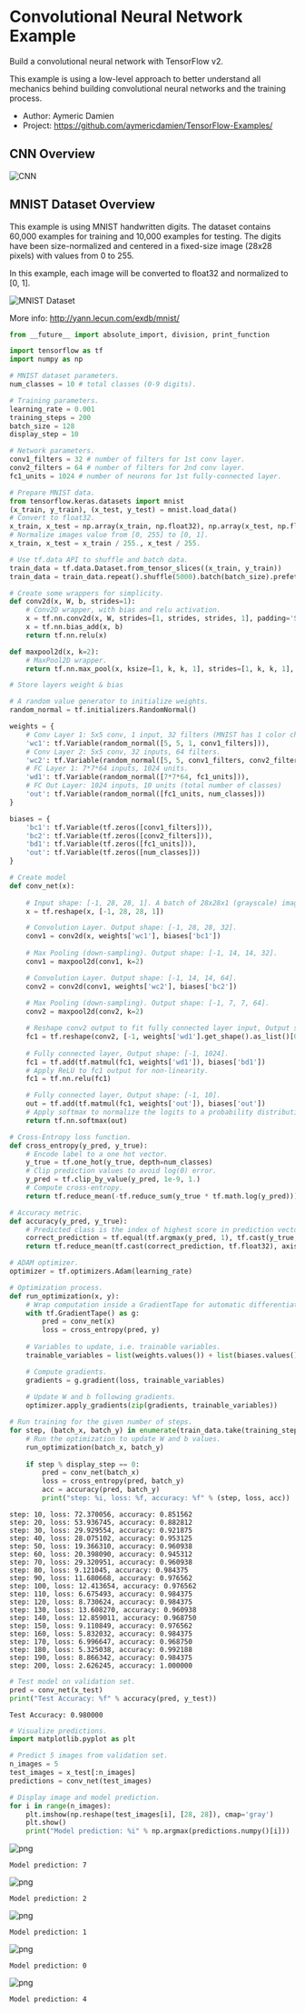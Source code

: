 # Convolutional Neural Network Example

Build a convolutional neural network with TensorFlow v2.

This example is using a low-level approach to better understand all mechanics behind building convolutional neural networks and the training process.

- Author: Aymeric Damien
- Project: https://github.com/aymericdamien/TensorFlow-Examples/

## CNN Overview

![CNN](http://personal.ie.cuhk.edu.hk/~ccloy/project_target_code/images/fig3.png)

## MNIST Dataset Overview

This example is using MNIST handwritten digits. The dataset contains 60,000 examples for training and 10,000 examples for testing. The digits have been size-normalized and centered in a fixed-size image (28x28 pixels) with values from 0 to 255. 

In this example, each image will be converted to float32 and normalized to [0, 1].

![MNIST Dataset](http://neuralnetworksanddeeplearning.com/images/mnist_100_digits.png)

More info: http://yann.lecun.com/exdb/mnist/


```python
from __future__ import absolute_import, division, print_function

import tensorflow as tf
import numpy as np
```


```python
# MNIST dataset parameters.
num_classes = 10 # total classes (0-9 digits).

# Training parameters.
learning_rate = 0.001
training_steps = 200
batch_size = 128
display_step = 10

# Network parameters.
conv1_filters = 32 # number of filters for 1st conv layer.
conv2_filters = 64 # number of filters for 2nd conv layer.
fc1_units = 1024 # number of neurons for 1st fully-connected layer.
```


```python
# Prepare MNIST data.
from tensorflow.keras.datasets import mnist
(x_train, y_train), (x_test, y_test) = mnist.load_data()
# Convert to float32.
x_train, x_test = np.array(x_train, np.float32), np.array(x_test, np.float32)
# Normalize images value from [0, 255] to [0, 1].
x_train, x_test = x_train / 255., x_test / 255.
```


```python
# Use tf.data API to shuffle and batch data.
train_data = tf.data.Dataset.from_tensor_slices((x_train, y_train))
train_data = train_data.repeat().shuffle(5000).batch(batch_size).prefetch(1)
```


```python
# Create some wrappers for simplicity.
def conv2d(x, W, b, strides=1):
    # Conv2D wrapper, with bias and relu activation.
    x = tf.nn.conv2d(x, W, strides=[1, strides, strides, 1], padding='SAME')
    x = tf.nn.bias_add(x, b)
    return tf.nn.relu(x)

def maxpool2d(x, k=2):
    # MaxPool2D wrapper.
    return tf.nn.max_pool(x, ksize=[1, k, k, 1], strides=[1, k, k, 1], padding='SAME')
```


```python
# Store layers weight & bias

# A random value generator to initialize weights.
random_normal = tf.initializers.RandomNormal()

weights = {
    # Conv Layer 1: 5x5 conv, 1 input, 32 filters (MNIST has 1 color channel only).
    'wc1': tf.Variable(random_normal([5, 5, 1, conv1_filters])),
    # Conv Layer 2: 5x5 conv, 32 inputs, 64 filters.
    'wc2': tf.Variable(random_normal([5, 5, conv1_filters, conv2_filters])),
    # FC Layer 1: 7*7*64 inputs, 1024 units.
    'wd1': tf.Variable(random_normal([7*7*64, fc1_units])),
    # FC Out Layer: 1024 inputs, 10 units (total number of classes)
    'out': tf.Variable(random_normal([fc1_units, num_classes]))
}

biases = {
    'bc1': tf.Variable(tf.zeros([conv1_filters])),
    'bc2': tf.Variable(tf.zeros([conv2_filters])),
    'bd1': tf.Variable(tf.zeros([fc1_units])),
    'out': tf.Variable(tf.zeros([num_classes]))
}
```


```python
# Create model
def conv_net(x):
    
    # Input shape: [-1, 28, 28, 1]. A batch of 28x28x1 (grayscale) images.
    x = tf.reshape(x, [-1, 28, 28, 1])

    # Convolution Layer. Output shape: [-1, 28, 28, 32].
    conv1 = conv2d(x, weights['wc1'], biases['bc1'])
    
    # Max Pooling (down-sampling). Output shape: [-1, 14, 14, 32].
    conv1 = maxpool2d(conv1, k=2)

    # Convolution Layer. Output shape: [-1, 14, 14, 64].
    conv2 = conv2d(conv1, weights['wc2'], biases['bc2'])
    
    # Max Pooling (down-sampling). Output shape: [-1, 7, 7, 64].
    conv2 = maxpool2d(conv2, k=2)

    # Reshape conv2 output to fit fully connected layer input, Output shape: [-1, 7*7*64].
    fc1 = tf.reshape(conv2, [-1, weights['wd1'].get_shape().as_list()[0]])
    
    # Fully connected layer, Output shape: [-1, 1024].
    fc1 = tf.add(tf.matmul(fc1, weights['wd1']), biases['bd1'])
    # Apply ReLU to fc1 output for non-linearity.
    fc1 = tf.nn.relu(fc1)

    # Fully connected layer, Output shape: [-1, 10].
    out = tf.add(tf.matmul(fc1, weights['out']), biases['out'])
    # Apply softmax to normalize the logits to a probability distribution.
    return tf.nn.softmax(out)
```


```python
# Cross-Entropy loss function.
def cross_entropy(y_pred, y_true):
    # Encode label to a one hot vector.
    y_true = tf.one_hot(y_true, depth=num_classes)
    # Clip prediction values to avoid log(0) error.
    y_pred = tf.clip_by_value(y_pred, 1e-9, 1.)
    # Compute cross-entropy.
    return tf.reduce_mean(-tf.reduce_sum(y_true * tf.math.log(y_pred)))

# Accuracy metric.
def accuracy(y_pred, y_true):
    # Predicted class is the index of highest score in prediction vector (i.e. argmax).
    correct_prediction = tf.equal(tf.argmax(y_pred, 1), tf.cast(y_true, tf.int64))
    return tf.reduce_mean(tf.cast(correct_prediction, tf.float32), axis=-1)

# ADAM optimizer.
optimizer = tf.optimizers.Adam(learning_rate)
```


```python
# Optimization process. 
def run_optimization(x, y):
    # Wrap computation inside a GradientTape for automatic differentiation.
    with tf.GradientTape() as g:
        pred = conv_net(x)
        loss = cross_entropy(pred, y)
        
    # Variables to update, i.e. trainable variables.
    trainable_variables = list(weights.values()) + list(biases.values())

    # Compute gradients.
    gradients = g.gradient(loss, trainable_variables)
    
    # Update W and b following gradients.
    optimizer.apply_gradients(zip(gradients, trainable_variables))
```


```python
# Run training for the given number of steps.
for step, (batch_x, batch_y) in enumerate(train_data.take(training_steps), 1):
    # Run the optimization to update W and b values.
    run_optimization(batch_x, batch_y)
    
    if step % display_step == 0:
        pred = conv_net(batch_x)
        loss = cross_entropy(pred, batch_y)
        acc = accuracy(pred, batch_y)
        print("step: %i, loss: %f, accuracy: %f" % (step, loss, acc))
```

    step: 10, loss: 72.370056, accuracy: 0.851562
    step: 20, loss: 53.936745, accuracy: 0.882812
    step: 30, loss: 29.929554, accuracy: 0.921875
    step: 40, loss: 28.075102, accuracy: 0.953125
    step: 50, loss: 19.366310, accuracy: 0.960938
    step: 60, loss: 20.398090, accuracy: 0.945312
    step: 70, loss: 29.320951, accuracy: 0.960938
    step: 80, loss: 9.121045, accuracy: 0.984375
    step: 90, loss: 11.680668, accuracy: 0.976562
    step: 100, loss: 12.413654, accuracy: 0.976562
    step: 110, loss: 6.675493, accuracy: 0.984375
    step: 120, loss: 8.730624, accuracy: 0.984375
    step: 130, loss: 13.608270, accuracy: 0.960938
    step: 140, loss: 12.859011, accuracy: 0.968750
    step: 150, loss: 9.110849, accuracy: 0.976562
    step: 160, loss: 5.832032, accuracy: 0.984375
    step: 170, loss: 6.996647, accuracy: 0.968750
    step: 180, loss: 5.325038, accuracy: 0.992188
    step: 190, loss: 8.866342, accuracy: 0.984375
    step: 200, loss: 2.626245, accuracy: 1.000000



```python
# Test model on validation set.
pred = conv_net(x_test)
print("Test Accuracy: %f" % accuracy(pred, y_test))
```

    Test Accuracy: 0.980000



```python
# Visualize predictions.
import matplotlib.pyplot as plt
```


```python
# Predict 5 images from validation set.
n_images = 5
test_images = x_test[:n_images]
predictions = conv_net(test_images)

# Display image and model prediction.
for i in range(n_images):
    plt.imshow(np.reshape(test_images[i], [28, 28]), cmap='gray')
    plt.show()
    print("Model prediction: %i" % np.argmax(predictions.numpy()[i]))
```


![png](convolutional_network_raw_files/convolutional_network_raw_14_0.png)


    Model prediction: 7



![png](convolutional_network_raw_files/convolutional_network_raw_14_2.png)


    Model prediction: 2



![png](convolutional_network_raw_files/convolutional_network_raw_14_4.png)


    Model prediction: 1



![png](convolutional_network_raw_files/convolutional_network_raw_14_6.png)


    Model prediction: 0



![png](convolutional_network_raw_files/convolutional_network_raw_14_8.png)


    Model prediction: 4

